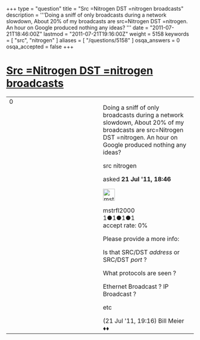 +++
type = "question"
title = "Src =Nitrogen DST =nitrogen broadcasts"
description = '''Doing a sniff of only broadcasts during a network slowdown, About 20% of my broadcasts are src=Nitrogen DST =nitrogen. An hour on Google produced nothing any ideas? '''
date = "2011-07-21T18:46:00Z"
lastmod = "2011-07-21T19:16:00Z"
weight = 5158
keywords = [ "src", "nitrogen" ]
aliases = [ "/questions/5158" ]
osqa_answers = 0
osqa_accepted = false
+++

<div class="headNormal">

# [Src =Nitrogen DST =nitrogen broadcasts](/questions/5158/src-nitrogen-dst-nitrogen-broadcasts)

</div>

<div id="main-body">

<div id="askform">

<table id="question-table" style="width:100%;"><colgroup><col style="width: 50%" /><col style="width: 50%" /></colgroup><tbody><tr class="odd"><td style="width: 30px; vertical-align: top"><div class="vote-buttons"><span id="post-5158-upvote" class="ajax-command post-vote up" rel="nofollow" title="I like this post (click again to cancel)"> </span><div id="post-5158-score" class="post-score" title="current number of votes">0</div><span id="post-5158-downvote" class="ajax-command post-vote down" rel="nofollow" title="I dont like this post (click again to cancel)"> </span> <span id="favorite-mark" class="ajax-command favorite-mark" rel="nofollow" title="mark/unmark this question as favorite (click again to cancel)"> </span><div id="favorite-count" class="favorite-count"></div></div></td><td><div id="item-right"><div class="question-body"><p>Doing a sniff of only broadcasts during a network slowdown, About 20% of my broadcasts are src=Nitrogen DST =nitrogen. An hour on Google produced nothing any ideas?</p></div><div id="question-tags" class="tags-container tags"><span class="post-tag tag-link-src" rel="tag" title="see questions tagged &#39;src&#39;">src</span> <span class="post-tag tag-link-nitrogen" rel="tag" title="see questions tagged &#39;nitrogen&#39;">nitrogen</span></div><div id="question-controls" class="post-controls"></div><div class="post-update-info-container"><div class="post-update-info post-update-info-user"><p>asked <strong>21 Jul '11, 18:46</strong></p><img src="https://secure.gravatar.com/avatar/6858c9d19c751e96ba85008687e6c63e?s=32&amp;d=identicon&amp;r=g" class="gravatar" width="32" height="32" alt="mstrfl2000&#39;s gravatar image" /><p><span>mstrfl2000</span><br />
<span class="score" title="1 reputation points">1</span><span title="1 badges"><span class="badge1">●</span><span class="badgecount">1</span></span><span title="1 badges"><span class="silver">●</span><span class="badgecount">1</span></span><span title="1 badges"><span class="bronze">●</span><span class="badgecount">1</span></span><br />
<span class="accept_rate" title="Rate of the user&#39;s accepted answers">accept rate:</span> <span title="mstrfl2000 has no accepted answers">0%</span></p></div></div><div id="comments-container-5158" class="comments-container"><span id="5159"></span><div id="comment-5159" class="comment"><div id="post-5159-score" class="comment-score"></div><div class="comment-text"><p>Please provide a more info:</p><p>Is that SRC/DST <em>address</em> or SRC/DST <em>port</em> ?</p><p>What protocols are seen ?</p><p>Ethernet Broadcast ? IP Broadcast ?</p><p>etc</p></div><div id="comment-5159-info" class="comment-info"><span class="comment-age">(21 Jul '11, 19:16)</span> <span class="comment-user userinfo">Bill Meier ♦♦</span></div></div></div><div id="comment-tools-5158" class="comment-tools"></div><div class="clear"></div><div id="comment-5158-form-container" class="comment-form-container"></div><div class="clear"></div></div></td></tr></tbody></table>

</div>

</div>

